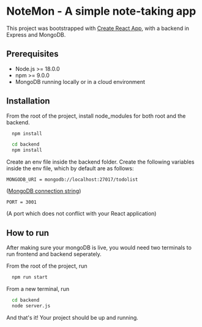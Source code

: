 # NoteMon - A simple note-taking app

This project was bootstrapped with [Create React App](https://github.com/facebook/create-react-app), with a backend in Express and MongoDB.

## Prerequisites
- Node.js >= 18.0.0
- npm >= 9.0.0
- MongoDB running locally or in a cloud environment

## Installation

From the root of the project, install node_modules for both root and the backend.

```bash
  npm install
```

```bash
  cd backend
  npm install
```
Create an env file inside the backend folder. Create the following variables inside the env file, which by default are as follows:

`MONGODB_URI = mongodb://localhost:27017/todolist` 

([MongoDB connection string](https://www.mongodb.com/resources/products/fundamentals/mongodb-connection-string))

`PORT = 3001`

(A port which does not conflict with your React application)

## How to run

After making sure your mongoDB is live, you would need two terminals to run frontend and backend seperately.

From the root of the project, run

```bash
  npm run start
```

From a new terminal, run

```bash
  cd backend
  node server.js
```

And that's it! Your project should be up and running.